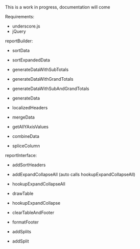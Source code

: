 This is a work in progress, documentation will come

Requirements:
 - underscore.js
 - jQuery 

reportBuilder:
 - sortData
 - sortExpandedData

 - generateDataWithSubTotals
 - generateDataWithGrandTotals
 - generateDataWithSubAndGrandTotals
 - generateData

 - localizedHeaders

 - mergeData
 - getAllYAxisValues

 - combineData

 - spliceColumn

reportInterface:
 - addSortHeaders
 - addExpandCollapseAll (auto calls hookupExpandCollapseAll)
 - hookupExpandCollapseAll

 - drawTable
 - hookupExpandCollapse

 - clearTableAndFooter
 - formatFooter  

 - addSplits
 - addSplit

